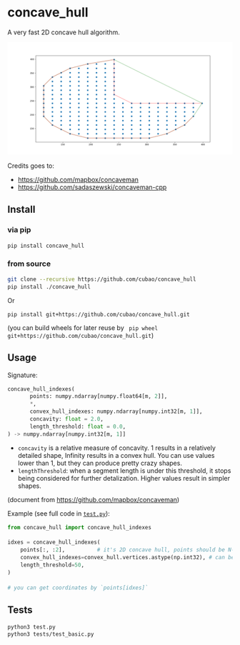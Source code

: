 # concave_hull

A very fast 2D concave hull algorithm.

![](hull.png)

Credits goes to:

-   https://github.com/mapbox/concaveman
-   https://github.com/sadaszewski/concaveman-cpp

## Install

### via pip

```
pip install concave_hull
```

### from source

```bash
git clone --recursive https://github.com/cubao/concave_hull
pip install ./concave_hull
```

Or

```
pip install git+https://github.com/cubao/concave_hull.git
```

(you can build wheels for later reuse by ` pip wheel git+https://github.com/cubao/concave_hull.git`)

## Usage

Signature:

```python
concave_hull_indexes(
       points: numpy.ndarray[numpy.float64[m, 2]],
       *,
       convex_hull_indexes: numpy.ndarray[numpy.int32[m, 1]],
       concavity: float = 2.0,
       length_threshold: float = 0.0,
) -> numpy.ndarray[numpy.int32[m, 1]]
```

-   `concavity` is a relative measure of concavity. 1 results in a relatively
    detailed shape, Infinity results in a convex hull. You can use values lower
    than 1, but they can produce pretty crazy shapes.
-   `lengthThreshold`: when a segment length is under this threshold, it stops
    being considered for further detalization. Higher values result in simpler
    shapes.

(document from <https://github.com/mapbox/concaveman>)

Example (see full code in [`test.py`](test.py)):

```python
from concave_hull import concave_hull_indexes

idxes = concave_hull_indexes(
    points[:, :2],          # it's 2D concave hull, points should be N-by-2 numpy array
    convex_hull_indexes=convex_hull.vertices.astype(np.int32), # can be calculated by scipy
    length_threshold=50,
)

# you can get coordinates by `points[idxes]`
```

## Tests

```
python3 test.py
python3 tests/test_basic.py
```

